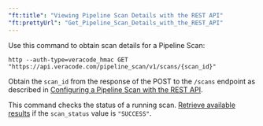 ```yaml
---
"ft:title": "Viewing Pipeline Scan Details with the REST API"
"ft:prettyUrl": "Get_Pipeline_Scan_Details_with_the_REST_API"
---
```

Use this command to obtain scan details for a Pipeline Scan:

```shell
http --auth-type=veracode_hmac GET "https://api.veracode.com/pipeline_scan/v1/scans/{scan_id}"
```

Obtain the `scan_id` from the response of the POST to the `/scans` endpoint as described in [Configuring a Pipeline Scan with the REST API](https://docs.veracode.com/r/Configuring_a_Pipeline_Scan_with_the_REST_API).

This command checks the status of a running scan. [Retrieve available results](https://docs.veracode.com/r/Obtaining_Pipeline_Scan_Findings_with_the_REST_API) if the `scan_status` value is `"SUCCESS"`.